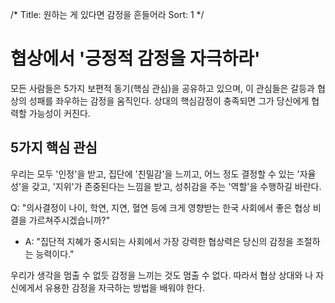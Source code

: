 /*
Title: 원하는 게 있다면 감정을 흔들어라
Sort: 1
*/

# 협상에서 '긍정적 감정을 자극하라'
모든 사람들은 5가지 보편적 동기(핵심 관심)을 공유하고 있으며, 이 관심들은 갈등과 협상의 성패를 좌우하는 감정을 움직인다. 상대의 핵심감정이 충족되면 그가 당신에게 협력할 가능성이 커진다.

## 5가지 핵심 관심
우리는 모두 '인정'을 받고, 집단에 '친밀감'을 느끼고, 어느 정도 결정할 수 있는 '자율성'을 갖고, '지위'가 존중된다는 느낌을 받고, 성취감을 주는 '역할'을 수행하길 바란다.

Q: "의사결정이 나이, 학연, 지연, 혈연 등에 크게 영향받는 한국 사회에서 좋은 협상 비결을 가르쳐주시겠습니까?"

- A: "집단적 지혜가 중시되는 사회에서 가장 강력한 협상력은 당신의 감정을 조절하는 능력이다."

우리가 생각을 멈출 수 없듯 감정을 느끼는 것도 멈출 수 없다. 따라서 협상 상대와 나 자신에게서 유용한 감정을 자극하는 방법을 배워야 한다.